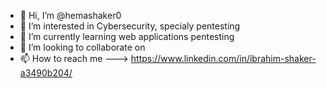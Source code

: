 - 👋 Hi, I’m @hemashaker0
- 👀 I’m interested in Cybersecurity, specialy pentesting
- 🌱 I’m currently learning web applications pentesting
- 💞️ I’m looking to collaborate on 
- 📫 How to reach me ---> https://www.linkedin.com/in/ibrahim-shaker-a3490b204/

<!---
hemashaker0/hemashaker0 is a ✨ special ✨ repository because its `README.md` (this file) appears on your GitHub profile.
You can click the Preview link to take a look at your changes.
--->
